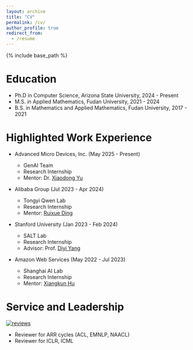 ```yaml
---
layout: archive
title: "CV"
permalink: /cv/
author_profile: true
redirect_from:
  - /resume
---
```


{% include base_path %}

Education
======
* Ph.D in Computer Science, Arizona State University, 2024 - Present
* M.S. in Applied Mathematics, Fudan University, 2021 - 2024
* B.S. in Mathematics and Applied Mathematics, Fudan University, 2017 - 2021

Highlighted Work Experience
======
* Advanced Micro Devices, Inc. (May 2025 - Present)
  * GenAI Team
  * Research Internship
  * Mentor: Dr. [Xiaodong Yu](https://www.xiaodongyu.me/)

* Alibaba Group (Jul 2023 - Apr 2024)
  * Tongyi Qwen Lab
  * Research Internship
  * Mentor: [Ruixue Ding](https://scholar.google.com/citations?user=wAktw3cAAAAJ&hl)

* Stanford University (Jan 2023 - Feb 2024)
  * SALT Lab
  * Research Internship
  * Advisor: Prof. [Diyi Yang](https://cs.stanford.edu/~diyiy/index.html)

* Amazon Web Services (May 2022 - Jul 2023)
  * Shanghai AI Lab
  * Research Internship
  * Mentor: [Xiangkun Hu](https://scholar.google.com/citations?user=_-0MpawAAAAJ&hl=en)
  

Service and Leadership
======
[![reviews](https://img.shields.io/badge/total_reviews-30-blue)](https://jerrrrykun.github.io/cv/)
* Reviewer for ARR cycles (ACL, EMNLP, NAACL)
* Reviewer for ICLR, ICML
